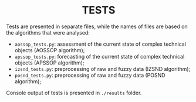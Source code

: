 <h1 align="center">TESTS</h1>

<p align="left">
Tests are presented in separate files, while the names of files are based on the algorithms that were analysed:

- ```aossop_tests.py```: assessment of the current state of complex technical objects (AOSSOP algorithm);
- ```apssop_tests.py```: forecasting of the current state of complex technical objects (APSSOP algorithm);
- ```izsnd_tests.py```: preprocessing of raw and fuzzy data (IZSND algorithm);
- ```posnd_tests.py```: preprocessing of raw and fuzzy data (POSND algorithm);

Console output of tests is presented in ```./results``` folder.
</p>